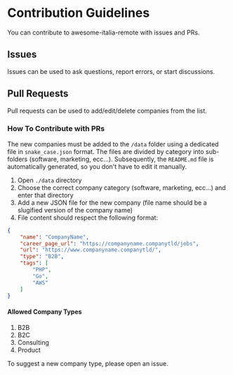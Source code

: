 # Contribution Guidelines

You can contribute to awesome-italia-remote with issues and PRs.

## Issues

Issues can be used to ask questions, report errors, or start discussions.  

## Pull Requests

Pull requests can be used to add/edit/delete companies from the list.

### How To Contribute with PRs

The new companies must be added to the `/data` folder using a dedicated file in `snake_case.json` format. The files are divided by category into sub-folders (software, marketing, ecc...).
Subsequently, the `README.md` file is automatically generated, so you don't have to edit it manually.

1. Open `./data` directory
2. Choose the correct company category (software, marketing, ecc...) and enter that directory
3. Add a new JSON file for the new company (file name should be a slugified version of the company name)
4. File content should respect the following format:

```JSON
{
    "name": "CompanyName",
    "career_page_url": "https://companyname.companytld/jobs",
    "url": "https://www.companyname.companytld/",
    "type": "B2B",
    "tags": [
        "PHP",
        "Go",
        "AWS"
    ]
}
```

#### Allowed Company Types

1. B2B
2. B2C
3. Consulting
4. Product

To suggest a new company type, please open an issue.
